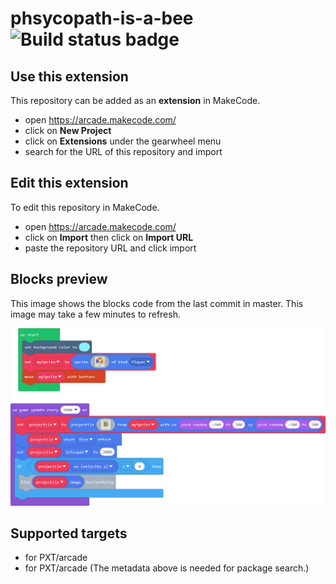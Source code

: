 # phsycopath-is-a-bee ![Build status badge](https://github.com/antorajotte/phsycopath-is-a-bee/workflows/MakeCode/badge.svg)



## Use this extension

This repository can be added as an **extension** in MakeCode.

* open https://arcade.makecode.com/
* click on **New Project**
* click on **Extensions** under the gearwheel menu
* search for the URL of this repository and import

## Edit this extension

To edit this repository in MakeCode.

* open https://arcade.makecode.com/
* click on **Import** then click on **Import URL**
* paste the repository URL and click import

## Blocks preview

This image shows the blocks code from the last commit in master.
This image may take a few minutes to refresh.

![A rendered view of the blocks](https://github.com/antorajotte/phsycopath-is-a-bee/raw/master/.makecode/blocks.png)

## Supported targets

* for PXT/arcade
* for PXT/arcade
(The metadata above is needed for package search.)

